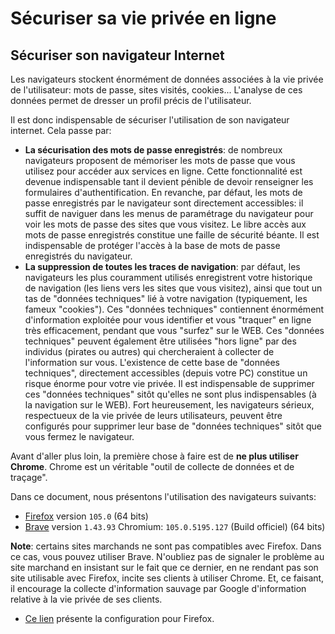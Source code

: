 # Sécuriser sa vie privée en ligne

## Sécuriser son navigateur Internet

Les navigateurs stockent énormément de données associées à la vie privée de l'utilisateur: mots de passe, sites visités, cookies... L'analyse de ces données permet de dresser un profil précis de l'utilisateur.

Il est donc indispensable de sécuriser l'utilisation de son navigateur internet. Cela passe par:

* **La sécurisation des mots de passe enregistrés**: de nombreux navigateurs proposent de mémoriser les mots de passe que vous utilisez pour accéder aux services en ligne. Cette fonctionnalité est devenue indispensable tant il devient pénible de devoir renseigner les formulaires d'authentification. En revanche, par défaut, les mots de passe enregistrés par le navigateur sont directement accessibles: il suffit de naviguer dans les menus de paramétrage du navigateur pour voir les mots de passe des sites que vous visitez. Le libre accès aux mots de passe enregistrés constitue une faille de sécurité béante. Il est indispensable de protéger l'accès à la base de mots de passe enregistrés du navigateur.
* **La suppression de toutes les traces de navigation**: par défaut, les navigateurs les plus couramment utilisés enregistrent votre historique de navigation (les liens vers les sites que vous visitez), ainsi que tout un tas de "données techniques" lié à votre navigation (typiquement, les fameux "cookies"). Ces "données techniques" contiennent énormément d'information exploitée pour vous identifier et vous "traquer" en ligne très efficacement, pendant que vous "surfez" sur le WEB. Ces "données techniques" peuvent également être utilisées "hors ligne" par des individus (pirates ou autres) qui chercheraient à collecter de l'information sur vous. L'existence de cette base de "données techniques", directement accessibles (depuis votre PC) constitue un risque énorme pour votre vie privée. Il est indispensable de supprimer ces "données techniques" sitôt qu'elles ne sont plus indispensables (à la navigation sur le WEB). Fort heureusement, les navigateurs sérieux, respectueux de la vie privée de leurs utilisateurs, peuvent être configurés pour supprimer leur base de "données techniques" sitôt que vous fermez le navigateur.

Avant d'aller plus loin, la première chose à faire est de **ne plus utiliser Chrome**. Chrome est un véritable "outil de collecte de données et de traçage".

Dans ce document, nous présentons l'utilisation des navigateurs suivants:
* [Firefox](https://www.mozilla.org/fr/firefox/new/) version `105.0` (64 bits)
* [Brave](https://try.bravesoftware.com/) version `1.43.93` Chromium: `105.0.5195.127` (Build officiel) (64 bits)

**Note**: certains sites marchands ne sont pas compatibles avec Firefox. Dans ce cas, vous pouvez utiliser Brave. N'oubliez pas de signaler le problème au site marchand en insistant sur le fait que ce dernier, en ne rendant pas son site utilisable avec Firefox, incite ses clients à utiliser Chrome. Et, ce faisant, il encourage la collecte d'information sauvage par Google d'information relative à la vie privée de ses clients.

* [Ce lien](firefox.md) présente la configuration pour Firefox.




